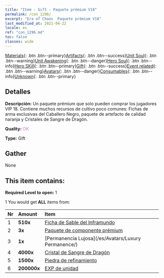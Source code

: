 ```yaml
---
title: "Item - Gift - Paquete prémium V18"
permalink: /con_1296/
excerpt: "Era of Chaos  Paquete prémium V18"
last_modified_at: 2021-04-22
locale: es
ref: "con_1296.md"
toc: false
classes: wide
---
```

 [Materials](/ItemsES/){: .btn .btn--primary}[Artifacts](/ItemsES/Artifacts/){: .btn .btn--success}[Unit Soul](/ItemsES/UnitSoul/){: .btn .btn--warning}[Unit Awakening](/ItemsES/UnitAwakening/){: .btn .btn--danger}[Hero Soul](/ItemsES/HeroSoul/){: .btn .btn--info}[Hero SKill](/ItemsES/HeroSkill/){: .btn .btn--primary}[Gift](/ItemsES/Gift/){: .btn .btn--success}[Event related](/ItemsES/Events/){: .btn .btn--warning}[Avatars](/ItemsES/Avatars/){: .btn .btn--danger}[Consumables](/ItemsES/Consumables/){: .btn .btn--info}[Unknown](/ItemsES/Unknown/){: .btn .btn--primary}

## Detalles
 **Descripción:** Un paquete prémium que solo pueden comprar los jugadores VIP 18. Contiene muchos recursos de cultivo poco comunes: Fichas de arma exclusivas del Caballero Negro, paquete de artefacto de calidad naranja y Cristales de Sangre de Dragón.

 **Quality:** <span style="color: #DA70D6">OK</span>

 **Type:** Gift

## Gather

  None

## This item contains:

 **Required Level to open:** 1

 1 You would get **ALL** items  from:

  | Nr | Amount |     Item    |
  |:---|:-------|:------------|
  | 1 |  **510x** | [Ficha de Sable del Inframundo](/es/Items/con_979/) |  | 
  | 2 |  **3x** | [Paquete de componente prémium](/es/Items/con_1363/) |  | 
  | 3 |  **1x** | [Permanencia Lujosa](/es/Avatars/Luxury Permanence/) |  | 
  | 4 |  **4000x** | [Cristal de Sangre de Dragón](/es/Items/con_879/) |  | 
  | 5 |  **1500x** | [Piedra de refinamiento](/es/Items/con_814/) |  | 
  | 6 |  **200000x** | [EXP de unidad](/es/Items/con_902/) |  | 
